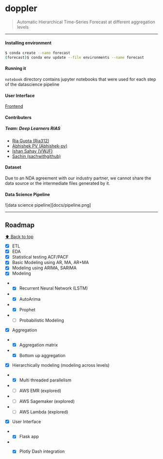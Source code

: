 # doppler

> Automatic Hierarchical Time-Series Forecast at different aggregation levels

***

#### Installing environment
```bash
$ conda create --name forecast
(forecast)$ conda env update --file environments --name forecast
```

#### Running it

`notebook` directory contains jupyter notebooks that were used for each step of the datascience pipeline

#### User Interface

[Frontend](https://github.com/sachwithgithub/doppler-frontend)

#### Contributers
##### Team: Deep Learners RIAS
- [Ria Gupta (Ria312)](https://github.com/Ria312)
- [Abhishek PV (Abhishek-pv)](https://github.com/Abhishek-pv)
- [Ishan Sahay (VWJF)](https://github.com/VWJF)
- [Sachin (sachwithgithub)](https://github.com/sachwithgithub)

#### Dataset

Due to an NDA agreement with our industry partner, we cannot share the data source or the intermediate files generated by it.

#### Data Science Pipeline

![data science pipeline][docs/pipeline.png]

***

## Roadmap
[:arrow_up: Back to top](#doppler)
- [x] ETL
- [x] EDA
- [x] Statistical testing ACF/PACF
- [x] Basic Modeling using AR, MA, AR+MA
- [x] Modeling using ARIMA, SARIMA 
- [x] Modeling
- - [x] Recurrent Neural Network (LSTM)
- - [x] AutoArima
- - [x] Prophet
- - [ ] Probabilistic Modeling
- [x] Aggregation
- - [x] Aggregation matrix
- - [x] Bottom up aggregation
- [x] Hierarchically modeling (modeling across levels)
- - [x] Multi threaded parallelism
- - [ ] AWS EMR (explored)
- - [ ] AWS Sagemaker (explored)
- - [ ] AWS Lambda (explored)
- [x] User Interface 
- - [x] Flask app
- - [x] Plotly Dash integration



